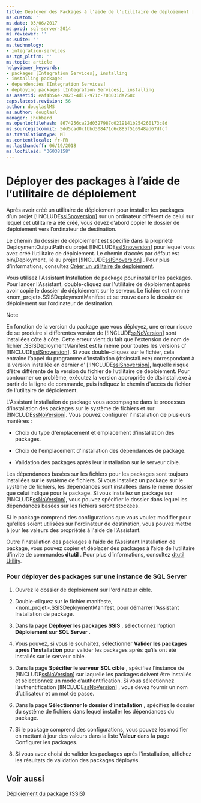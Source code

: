 ```yaml
---
title: Déployer des Packages à l’aide de l’utilitaire de déploiement | Documents Microsoft
ms.custom: ''
ms.date: 03/06/2017
ms.prod: sql-server-2014
ms.reviewer: ''
ms.suite: ''
ms.technology:
- integration-services
ms.tgt_pltfrm: ''
ms.topic: article
helpviewer_keywords:
- packages [Integration Services], installing
- installing packages
- dependencies [Integration Services]
- deploying packages [Integration Services], installing
ms.assetid: eaf4b56e-2023-4d17-971c-703031da758c
caps.latest.revision: 56
author: douglaslMS
ms.author: douglasl
manager: jhubbard
ms.openlocfilehash: 8674256ca22d0327987d0219141b254260173c8d
ms.sourcegitcommit: 5dd5cad0c1bbd308471d6c885f516948ad67dfcf
ms.translationtype: MT
ms.contentlocale: fr-FR
ms.lasthandoff: 06/19/2018
ms.locfileid: "36038158"
---
```

# <a name="deploy-packages-by-using-the-deployment-utility"></a>Déployer des packages à l’aide de l’utilitaire de déploiement
  Après avoir créé un utilitaire de déploiement pour installer les packages d’un projet [!INCLUDE[ssISnoversion](../includes/ssisnoversion-md.md)] sur un ordinateur différent de celui sur lequel cet utilitaire a été créé, vous devez d’abord copier le dossier de déploiement vers l’ordinateur de destination.  
  
 Le chemin du dossier de déploiement est spécifié dans la propriété DeploymentOutputPath du projet [!INCLUDE[ssISnoversion](../includes/ssisnoversion-md.md)] pour lequel vous avez créé l’utilitaire de déploiement. Le chemin d’accès par défaut est bin\Deployment, lié au projet [!INCLUDE[ssISnoversion](../includes/ssisnoversion-md.md)] . Pour plus d’informations, consultez [Créer un utilitaire de déploiement](../../2014/integration-services/create-a-deployment-utility.md).  
  
 Vous utilisez l'Assistant Installation de package pour installer les packages. Pour lancer l'Assistant, double-cliquez sur l'utilitaire de déploiement après avoir copié le dossier de déploiement sur le serveur. Le fichier est nommé \<nom_projet>.SSISDeploymentManifest et se trouve dans le dossier de déploiement sur l’ordinateur de destination.  
  
> [!NOTE]  
>  En fonction de la version du package que vous déployez, une erreur risque de se produire si différentes version de [!INCLUDE[ssNoVersion](../includes/ssnoversion-md.md)] sont installées côte à côte. Cette erreur vient du fait que l'extension de nom de fichier .SSISDeploymentManifest est la même pour toutes les versions d' [!INCLUDE[ssISnoversion](../includes/ssisnoversion-md.md)]. Si vous double-cliquez sur le fichier, cela entraîne l’appel du programme d’installation (dtsinstall.exe) correspondant à la version installée en dernier d’ [!INCLUDE[ssISnoversion](../includes/ssisnoversion-md.md)], laquelle risque d’être différente de la version du fichier de l’utilitaire de déploiement. Pour contourner ce problème, exécutez la version appropriée de dtsinstall.exe à partir de la ligne de commande, puis indiquez le chemin d'accès du fichier de l'utilitaire de déploiement.  
  
 L'Assistant Installation de package vous accompagne dans le processus d'installation des packages sur le système de fichiers et sur [!INCLUDE[ssNoVersion](../includes/ssnoversion-md.md)]. Vous pouvez configurer l'installation de plusieurs manières :  
  
-   Choix du type d'emplacement et emplacement d'installation des packages.  
  
-   Choix de l'emplacement d'installation des dépendances de package.  
  
-   Validation des packages après leur installation sur le serveur cible.  
  
 Les dépendances basées sur les fichiers pour les packages sont toujours installées sur le système de fichiers. Si vous installez un package sur le système de fichiers, les dépendances sont installées dans le même dossier que celui indiqué pour le package. Si vous installez un package sur [!INCLUDE[ssNoVersion](../includes/ssnoversion-md.md)], vous pouvez spécifier le dossier dans lequel les dépendances basées sur les fichiers seront stockées.  
  
 Si le package comprend des configurations que vous voulez modifier pour qu'elles soient utilisées sur l'ordinateur de destination, vous pouvez mettre à jour les valeurs des propriétés à l'aide de l'Assistant.  
  
 Outre l’installation des packages à l’aide de l’Assistant Installation de package, vous pouvez copier et déplacer des packages à l’aide de l’utilitaire d’invite de commandes **dtutil** . Pour plus d’informations, consultez [dtutil Utility](dtutil-utility.md).  
  
### <a name="to-deploy-packages-to-an-instance-of-sql-server"></a>Pour déployer des packages sur une instance de SQL Server  
  
1.  Ouvrez le dossier de déploiement sur l'ordinateur cible.  
  
2.  Double-cliquez sur le fichier manifeste, \<nom_projet>.SSISDeploymentManifest, pour démarrer l’Assistant Installation de package.  
  
3.  Dans la page **Déployer les packages SSIS** , sélectionnez l’option **Déploiement sur SQL Server** .  
  
4.  Vous pouvez, si vous le souhaitez, sélectionner **Valider les packages après l’installation** pour valider les packages après qu’ils ont été installés sur le serveur cible.  
  
5.  Dans la page **Spécifier le serveur SQL cible** , spécifiez l’instance de [!INCLUDE[ssNoVersion](../includes/ssnoversion-md.md)] sur laquelle les packages doivent être installés et sélectionnez un mode d’authentification. Si vous sélectionnez l’authentification [!INCLUDE[ssNoVersion](../includes/ssnoversion-md.md)] , vous devez fournir un nom d’utilisateur et un mot de passe.  
  
6.  Dans la page **Sélectionner le dossier d’installation** , spécifiez le dossier du système de fichiers dans lequel installer les dépendances du package.  
  
7.  Si le package comprend des configurations, vous pouvez les modifier en mettant à jour des valeurs dans la liste **Valeur** dans la page Configurer les packages.  
  
8.  Si vous avez choisi de valider les packages après l'installation, affichez les résultats de validation des packages déployés.  
  
## <a name="see-also"></a>Voir aussi  
 [Déploiement du package &#40;SSIS&#41;](packages/legacy-package-deployment-ssis.md)  
  
  